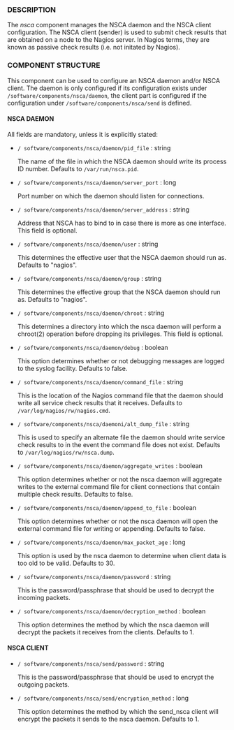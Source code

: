 
### DESCRIPTION

The _nsca_ component manages the NSCA daemon and the NSCA client configuration.
The NSCA client (sender) is used to submit check results that are obtained on a node to the Nagios server.
In Nagios terms, they are known as passive check results (i.e. not initated by Nagios).

### COMPONENT STRUCTURE

This component can be used to configure an NSCA daemon and/or NSCA client.
The daemon is only configured if its configuration exists under `/software/components/nsca/daemon`,
the client part is configured if the configuration under `/software/components/nsca/send` is defined.

#### NSCA DAEMON

All fields are mandatory, unless it is explicitly stated:

- `/ software/components/nsca/daemon/pid_file` : string

    The name of the file in which the NSCA daemon should write its process ID
    number.
    Defaults to `/var/run/nsca.pid`.

- `/ software/components/nsca/daemon/server_port` : long

    Port number on which the daemon should listen for connections.

- `/ software/components/nsca/daemon/server_address` : string

    Address that NSCA has to bind to in case there is more as one interface.
    This field is optional.

- `/ software/components/nsca/daemon/user` : string

    This determines the effective user that the NSCA daemon should run as.
    Defaults to "nagios".

- `/ software/components/nsca/daemon/group` : string

    This determines the effective group that the NSCA daemon should run as.
    Defaults to "nagios".

- `/ software/components/nsca/daemon/chroot` : string

    This determines a directory into which the nsca daemon
    will perform a chroot(2) operation before dropping its privileges.
    This field is optional.

- `/ software/components/nsca/daemon/debug` : boolean

    This option determines whether or not debugging
    messages are logged to the syslog facility.
    Defaults to false.

- `/ software/components/nsca/daemon/command_file` : string

    This is the location of the Nagios command file that the daemon
    should write all service check results that it receives.
    Defaults to `/var/log/nagios/rw/nagios.cmd`.

- `/ software/components/nsca/daemoni/alt_dump_file` : string

    This is used to specify an alternate file the daemon should
    write service check results to in the event the command file
    does not exist.
    Defaults to `/var/log/nagios/rw/nsca.dump`.

- `/ software/components/nsca/daemon/aggregate_writes` : boolean

    This option determines whether or not the nsca daemon will
    aggregate writes to the external command file for client
    connections that contain multiple check results.
    Defaults to false.

- `/ software/components/nsca/daemon/append_to_file` : boolean

    This option determines whether or not the nsca daemon will
    open the external command file for writing or appending.
    Defaults to false.

- `/ software/components/nsca/daemon/max_packet_age` : long

    This option is used by the nsca daemon to determine when client
    data is too old to be valid.
    Defaults to 30.

- `/ software/components/nsca/daemon/password` : string

    This is the password/passphrase that should be used to decrypt the
    incoming packets.

- `/ software/components/nsca/daemon/decryption_method` : boolean

    This option determines the method by which the nsca daemon will
    decrypt the packets it receives from the clients.
    Defaults to 1.

#### NSCA CLIENT

- `/ software/components/nsca/send/password` : string

    This is the password/passphrase that should be used to encrypt the
    outgoing packets.

- `/ software/components/nsca/send/encryption_method` : long

    This option determines the method by which the send\_nsca client will
    encrypt the packets it sends to the nsca daemon.
    Defaults to 1.
